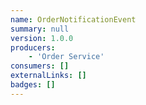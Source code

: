 ```yaml
---
name: OrderNotificationEvent
summary: null
version: 1.0.0
producers:
    - 'Order Service'
consumers: []
externalLinks: []
badges: []
---
```

<Mermaid />

<NodeGraph />

<Schema />
